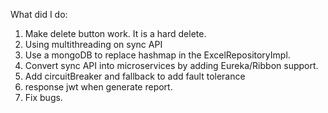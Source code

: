 What did I do:
1. Make delete button work. It is a hard delete.
2. Using multithreading on sync API
3. Use a mongoDB to replace hashmap in the ExcelRepositoryImpl.
4. Convert sync API into microservices by adding Eureka/Ribbon support.
5. Add circuitBreaker and fallback to add fault tolerance
6. response jwt when generate report.
7. Fix bugs.